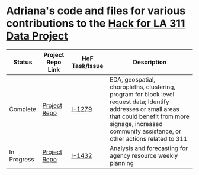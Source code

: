 # Adriana's code and files for various contributions to the [Hack for LA 311 Data Project](https://www.hackforla.org/projects/311-data.html)

| Status | Project Repo Link | HoF Task/Issue | Description |
|----------|----------------|----- | ----------- |
| Complete | [Project Repo](https://github.com/ajmachado42/Hack-for-LA-311-Data/tree/master/I-1279) | [I-1279](https://github.com/hackforla/311-data/issues/1279) | EDA, geospatial, choropleths, clustering, program for block level request data; Identify addresses or small areas that could benefit from more signage, increased community assistance, or other actions related to 311 |
| In Progress | [Project Repo]() | [I-1432](https://github.com/ajmachado42/Hack-for-LA-311-Data/tree/master/I-1432) | Analysis and forecasting for agency resource weekly planning | 
